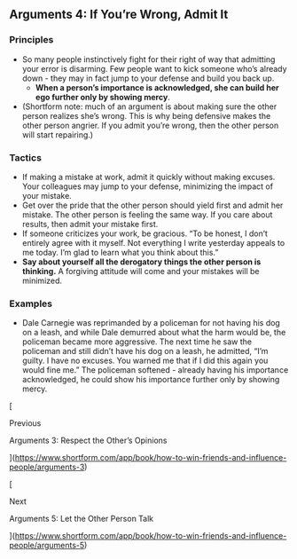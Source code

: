 ## Arguments 4: If You’re Wrong, Admit It

### Principles

- So many people instinctively fight for their right of way that admitting your error is disarming. Few people want to kick someone who’s already down - they may in fact jump to your defense and build you back up.
    - **When a person’s importance is acknowledged, she can build her ego further only by showing mercy**.
- (Shortform note: much of an argument is about making sure the other person realizes she’s wrong. This is why being defensive makes the other person angrier. If you admit you’re wrong, then the other person will start repairing.)

### Tactics

- If making a mistake at work, admit it quickly without making excuses. Your colleagues may jump to your defense, minimizing the impact of your mistake.
- Get over the pride that the other person should yield first and admit her mistake. The other person is feeling the same way. If you care about results, then admit your mistake first.
- If someone criticizes your work, be gracious. “To be honest, I don’t entirely agree with it myself. Not everything I write yesterday appeals to me today. I’m glad to learn what you think about this.”
- **Say about yourself all the derogatory things the other person is thinking.** A forgiving attitude will come and your mistakes will be minimized.

### Examples

- Dale Carnegie was reprimanded by a policeman for not having his dog on a leash, and while Dale demurred about what the harm would be, the policeman became more aggressive. The next time he saw the policeman and still didn’t have his dog on a leash, he admitted, “I’m guilty. I have no excuses. You warned me that if I did this again you would fine me.” The policeman softened - already having his importance acknowledged, he could show his importance further only by showing mercy.

[

Previous

Arguments 3: Respect the Other’s Opinions

](https://www.shortform.com/app/book/how-to-win-friends-and-influence-people/arguments-3)

[

Next

Arguments 5: Let the Other Person Talk

](https://www.shortform.com/app/book/how-to-win-friends-and-influence-people/arguments-5)